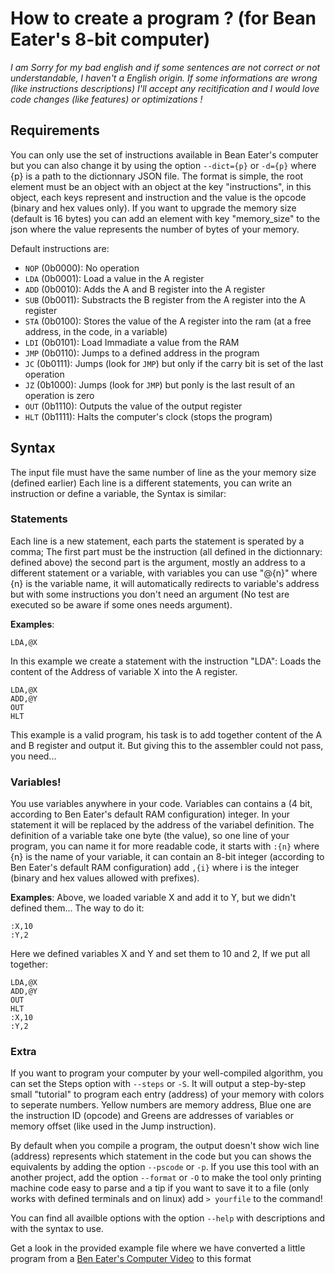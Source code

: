# How to create a program ? (for Bean Eater's 8-bit computer)
*I am Sorry for my bad english and if some sentences are not correct or not understandable, I haven't a English origin. If some informations are wrong (like instructions descriptions) I'll accept any recitification and I would love code changes (like features) or optimizations !*

## Requirements
You can only use the set of instructions available in Bean Eater's computer but you can also change it by using the option `--dict={p}` or `-d={p}` where {p} is a path to the dictionnary JSON file. The format is simple, the root element must be an object with an object at the key "instructions", in this object, each keys represent and instruction and the value is the opcode (binary and hex values only). If you want to upgrade the memory size (default is 16 bytes) you can add an element with key "memory_size" to the json where the value represents the number of bytes of your memory.

Default instructions are: 
* `NOP` (0b0000): No operation
* `LDA` (0b0001): Load a value in the A register
* `ADD` (0b0010): Adds the A and B register into the A register
* `SUB` (0b0011): Substracts the B register from the A register into the A register
* `STA` (0b0100): Stores the value of the A register into the ram (at a free address, in the code, in a variable)
* `LDI` (0b0101): Load Immadiate a value from the RAM
* `JMP` (0b0110): Jumps to a defined address in the program
* `JC`  (0b0111): Jumps (look for `JMP`) but only if the carry bit is set of the last operation
* `JZ`  (0b1000): Jumps (look for `JMP`) but ponly is the last result of an operation is zero
* `OUT` (0b1110): Outputs the value of the output register
* `HLT` (0b1111): Halts the computer's clock (stops the program)

## Syntax

The input file must have the same number of line as the your memory size (defined earlier)
Each line is a different statements, you can write an instruction or define a variable, the Syntax is similar:

### Statements
Each line is a new statement, each parts the statement is sperated by a comma; The first part must be the instruction (all defined in the dictionnary: defined above) the second part is the argument, mostly an address to a different statement or a variable, with variables you can use "@{n}" where {n} is the variable name, it will automatically redirects to variable's address but with some instructions you don't need an argument (No test are executed so be aware if some ones needs argument).

__Examples__:
```
LDA,@X
```
In this example we create a statement with the instruction "LDA": Loads the content of the Address of variable X into the A register.

```
LDA,@X
ADD,@Y
OUT
HLT
```
This example is a valid program, his task is to add together content of the A and B register and output it. But giving this to the assembler could not pass, you need...

### Variables!
You use variables anywhere in your code. Variables can contains a (4 bit, according to Ben Eater's default RAM configuration) integer. In your statement it will be replaced by the address of the variabel definition.
The definition of a variable take one byte (the value), so one line of your program, you can name it for more readable code, it starts with `:{n}` where {n} is the name of your variable, it can contain an 8-bit integer (according to Ben Eater's default RAM configuration) add `,{i}` where i is the integer (binary and hex values allowed with prefixes).

__Examples__:
Above, we loaded variable X and add it to Y, but we didn't defined them... The way to do it:
```
:X,10
:Y,2
```
Here we defined variables X and Y and set them to 10 and 2, If we put all together:
```
LDA,@X
ADD,@Y
OUT
HLT
:X,10
:Y,2
```

### Extra
If you want to program your computer by your well-compiled algorithm, you can set the Steps option with `--steps` or `-S`. It will output a step-by-step small "tutorial" to program each entry (address) of your memory with colors to seperate numbers. Yellow numbers are memory address, Blue one are the instruction ID (opcode) and Greens are addresses of variables or memory offset (like used in the Jump instruction).

By default when you compile a program, the output doesn't show wich line (address) represents which statement in the code but you can shows the equivalents by adding the option `--pscode` or `-p`. If you use this tool with an another project, add the option `--format` or `-O` to make the tool only printing machine code easy to parse and a tip if you want to save it to a file (only works with defined terminals and on linux) add `> yourfile` to the command!

You can find all availble options with the option `--help` with descriptions and with the syntax to use.

Get a look in the provided example file where we have converted a little program from a [Ben Eater's Computer Video](https://www.youtube.com/watch?v=Zg1NdPKoosU) to this format